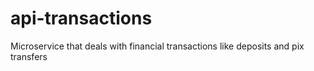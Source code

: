 # api-transactions
Microservice that deals with financial transactions like deposits and pix transfers
